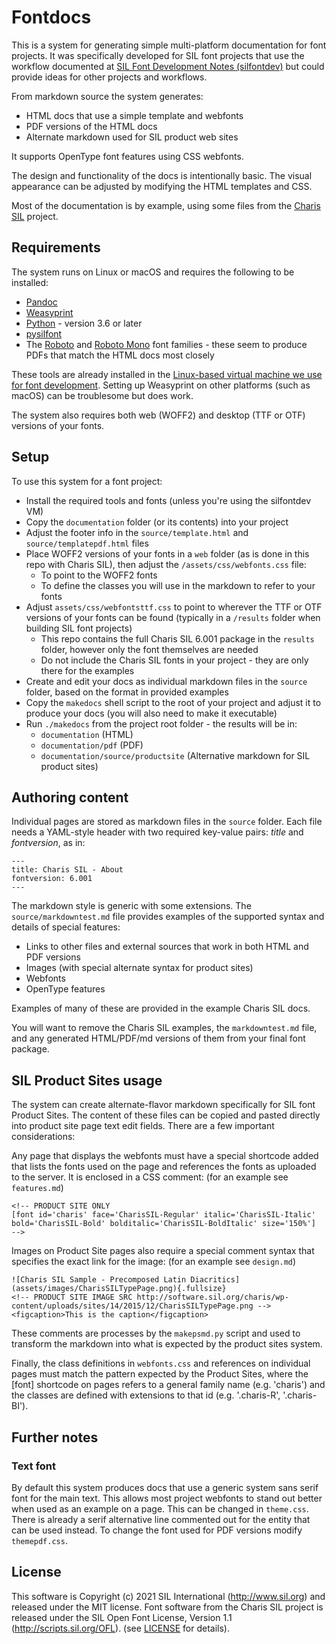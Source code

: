 # Fontdocs

This is a system for generating simple multi-platform documentation for font projects. It was specifically developed for SIL font projects that use the workflow documented at [SIL Font Development Notes (silfontdev)](https://silnrsi.github.io/silfontdev/en-US/index.html) but could provide ideas for other projects and workflows.

From markdown source the system generates:

- HTML docs that use a simple template and webfonts
- PDF versions of the HTML docs
- Alternate markdown used for SIL product web sites

It supports OpenType font features using CSS webfonts.

The design and functionality of the docs is intentionally basic. The visual appearance can be adjusted by modifying the HTML templates and CSS.

Most of the documentation is by example, using some files from the [Charis SIL](https://software.sil.org/charis) project.

## Requirements

The system runs on Linux or macOS and requires the following to be installed:

- [Pandoc](https://pandoc.org/)
- [Weasyprint](https://weasyprint.org/)
- [Python](https://www.python.org/) - version 3.6 or later
- [pysilfont](https://github.com/silnrsi/pysilfont)
- The [Roboto](https://fonts.google.com/specimen/Roboto) and [Roboto Mono](https://fonts.google.com/specimen/Roboto+Mono) font families - these seem to produce PDFs that match the HTML docs most closely

These tools are already installed in the [Linux-based virtual machine we use for font development](https://silnrsi.github.io/silfontdev/en-US/Setting_Up_Tools.html). Setting up Weasyprint on other platforms (such as macOS) can be troublesome but does work.

The system also requires both web (WOFF2) and desktop (TTF or OTF) versions of your fonts.

## Setup

To use this system for a font project:

- Install the required tools and fonts (unless you're using the silfontdev VM)
- Copy the `documentation` folder (or its contents) into your project
- Adjust the footer info in the `source/template.html` and `source/templatepdf.html` files
- Place WOFF2 versions of your fonts in a `web` folder (as is done in this repo with Charis SIL), then adjust the `/assets/css/webfonts.css` file:
    - To point to the WOFF2 fonts
    - To define the classes you will use in the markdown to refer to your fonts
- Adjust `assets/css/webfontsttf.css` to point to wherever the TTF or OTF versions of your fonts can be found (typically in a `/results` folder when building SIL font projects)
    - This repo contains the full Charis SIL 6.001 package in the `results` folder, however only the font themselves are needed
    - Do not include the Charis SIL fonts in your project - they are only there for the examples
- Create and edit your docs as individual markdown files in the `source` folder, based on the format in provided examples
- Copy the `makedocs` shell script to the root of your project and adjust it to produce your docs (you will also need to make it executable)
- Run `./makedocs` from the project root folder - the results will be in:
    - `documentation` (HTML)
    - `documentation/pdf` (PDF)
    - `documentation/source/productsite` (Alternative markdown for SIL product sites)

## Authoring content

Individual pages are stored as markdown files in the `source` folder. Each file needs a YAML-style header with two required key-value pairs: *title* and *fontversion*, as in:

```
---
title: Charis SIL - About
fontversion: 6.001
---
```

The markdown style is generic with some extensions. The `source/markdowntest.md` file provides examples of the supported syntax and details of special features:

- Links to other files and external sources that work in both HTML and PDF versions
- Images (with special alternate syntax for product sites)
- Webfonts
- OpenType features

Examples of many of these are provided in the example Charis SIL docs.

You will want to remove the Charis SIL examples, the `markdowntest.md` file, and any generated HTML/PDF/md versions of them from your final font package.

## SIL Product Sites usage

The system can create alternate-flavor markdown specifically for SIL font Product Sites. The content of these files can be copied and pasted directly into product site page text edit fields. There are a few important considerations:

Any page that displays the webfonts must have a special shortcode added that lists the fonts used on the page and references the fonts as uploaded to the server. It is enclosed in a CSS comment: (for an example see `features.md`)

```
<!-- PRODUCT SITE ONLY
[font id='charis' face='CharisSIL-Regular' italic='CharisSIL-Italic' bold='CharisSIL-Bold' bolditalic='CharisSIL-BoldItalic' size='150%']
-->
```

Images on Product Site pages also require a special comment syntax that specifies the exact link for the image: (for an example see `design.md`)

```
![Charis SIL Sample - Precomposed Latin Diacritics](assets/images/CharisSILTypePage.png){.fullsize}
<!-- PRODUCT SITE IMAGE SRC http://software.sil.org/charis/wp-content/uploads/sites/14/2015/12/CharisSILTypePage.png -->
<figcaption>This is the caption</figcaption>
```

These comments are processes by the `makepsmd.py` script and used to transform the markdown into what is expected by the product sites system.

Finally, the class definitions in `webfonts.css` and references on individual pages must match the pattern expected by the Product Sites, where the [font] shortcode on pages refers to a general family name (e.g. 'charis') and the classes are defined with extensions to that id (e.g. '.charis-R', '.charis-BI').

## Further notes

### Text font

By default this system produces docs that use a generic system sans serif font for the main text. This allows most project webfonts to stand out better when used as an example on a page. This can be changed in `theme.css`. There is already a serif alternative line commented out for the <body> entity that can be used instead. To change the font used for PDF versions modify `themepdf.css`.

## License

This software is Copyright (c) 2021 SIL International (http://www.sil.org) and released under the MIT license. Font software from the Charis SIL project is released under the SIL Open Font License, Version 1.1 (http://scripts.sil.org/OFL). (see [LICENSE](LICENSE) for details).

